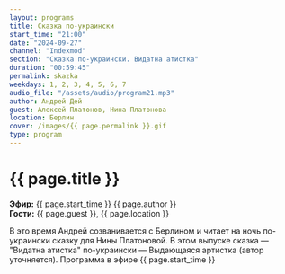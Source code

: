 ```yaml
---
layout: programs
title: Сказка по-украински
start_time: "21:00"
date: "2024-09-27"
channel: "Indexmod"
section: "Сказка по-украински. Видатна атистка"
duration: "00:59:45"
permalink: skazka
weekdays: 1, 2, 3, 4, 5, 6, 7
audio_file: "/assets/audio/program21.mp3"
author: Андрей Дей
guest: Алексей Платонов, Нина Платонова
location: Берлин
cover: /images/{{ page.permalink }}.gif
type: program
---
```


# {{ page.title }}

**Эфир:** {{ page.start_time }} {{ page.author }}  
**Гости:** {{ page.guest }}, {{ page.location }}

В это время Андрей созванивается с Берлином и читает на ночь по-украински сказку для Нины Платоновой. В этом выпуске сказка — "Видатна атистка" по-украински — Выдающаяся артистка (автор уточняется). Программа в эфире {{ page.start_time }}
